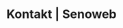 ---
layout: "pages/contact.njk"

title: 'Kontakt | Senoweb'
description: 'V Senoweb se specializujeme na tvorbu webových stránek na míru. Nepoužíváme koupené šablony, nástroje pro automatizované budování webů ani nástroje, které by váš web zahlcovali zbytečným kódem a tím vaší stránku zpomalovaly.'
permalink: 'kontakt/'

eleventyNavigation:
  key: Kontakt
  order: 400
---